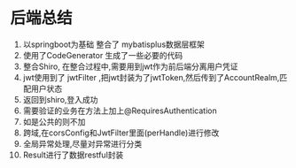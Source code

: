 # 后端总结

1.  以springboot为基础  整合了 mybatisplus数据层框架
2. 使用了CodeGenerator 生成了一些必要的代码
3. 整合Shiro, 在整合过程中,需要用到jwt作为前后端分离用户凭证
4. jwt使用到了 jwtFilter ,把jwt封装为了jwtToken,然后传到了AccountRealm,匹配用户状态
5. 返回到shiro,登入成功
6. 需要验证的业务在方法上加上@RequiresAuthentication
7. 如是公共的则不加
8. 跨域,在corsConfig和JwtFilter里面(perHandle)进行修改 
9. 全局异常处理,尽量对异常进行分类
10. Result进行了数据restful封装